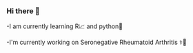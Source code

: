 ### Hi there 👋
-I am currently learning R📈 and python🐍 

-I'm currently working on Seronegative Rheumatoid Arthritis ⚕️🦴

<!--
**jperera100/jperera100** is a ✨ _special_ ✨ repository because its `README.md` (this file) appears on your GitHub profile.

Here are some ideas to get you started:

- 🔭 I’m currently working on ...
- 🌱 I’m currently learning ...
- 👯 I’m looking to collaborate on ...
- 🤔 I’m looking for help with ...
- 💬 Ask me about ...
- 📫 How to reach me: ...
- 😄 Pronouns: ...
- ⚡ Fun fact: ...
-->
